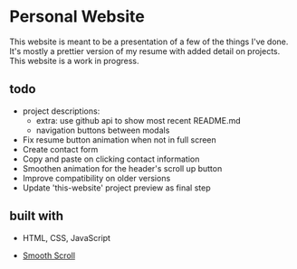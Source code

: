 # Personal Website

This website is meant to be a presentation of a few of the things I've done. It's
mostly a prettier version of my resume with added detail on projects. This website
is a work in progress.

## todo

* project descriptions:
    - extra: use github api to show most recent README.md 
    - navigation buttons between modals  
* Fix resume button animation when not in full screen
* Create contact form
* Copy and paste on clicking contact information
* Smoothen animation for the header's scroll up button
* Improve compatibility on older versions
* Update 'this-website' project preview as final step




## built with

* HTML, CSS, JavaScript

* [Smooth Scroll](https://github.com/cferdinandi/smooth-scroll)

